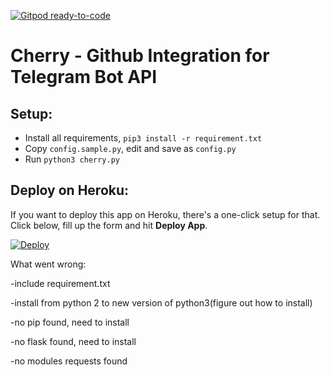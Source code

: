 [![Gitpod ready-to-code](https://img.shields.io/badge/Gitpod-ready--to--code-blue?logo=gitpod)](https://gitpod.io/#https://github.com/cherrysecrets/cherry)

# Cherry - Github Integration for Telegram Bot API

## Setup:
- Install all requirements, `pip3 install -r requirement.txt`
- Copy `config.sample.py`, edit and save as `config.py`
- Run `python3 cherry.py`

## Deploy on Heroku:
If you want to deploy this app on Heroku, there's a one-click setup for that. Click below, fill up the form and hit **Deploy App**.

[![Deploy](https://www.herokucdn.com/deploy/button.svg)](https://heroku.com/deploy?template=https://github.com/cherrysecrets/cherry)



What went wrong:

-include requirement.txt 

-install from python 2 to new version of python3(figure out how to install) 

-no pip found, need to install

-no flask found, need to install

-no modules requests found
